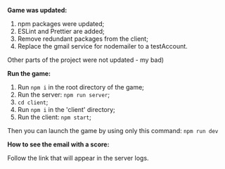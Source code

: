 <b>Game was updated:</b>

1. npm packages were updated;
2. ESLint and Prettier are added;
3. Remove redundant packages from the client;
4. Replace the gmail service for nodemailer to a testAccount.

Other parts of the project were not updated - my bad)

<b>Run the game:</b>

1. Run `npm i` in the root directory of the game;
2. Run the server: `npm run server`;
3. `cd client`;
4. Run `npm i` in the 'client' directory;
5. Run the client: `npm start`;

Then you can launch the game by using only this command:
`npm run dev`

<b>How to see the email with a score:</b>

Follow the link that will appear in the server logs.
